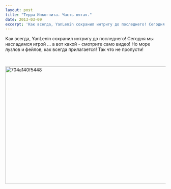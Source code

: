 ```yaml
---
layout: post
title: "Терра Инкогнита. Часть пятая."
date: 2013-03-09
excerpt: 'Как всегда, YanLenin сохранил интригу до последнего! Сегодня мы насладимся игрой ... а вот какой - смотрите само видео! Но море лузлов и фейлов, как всегда прилагается! Так что не пропусти!'
---
```


Как всегда, YanLenin сохранил интригу до последнего! Сегодня мы насладимся игрой ... а вот какой - смотрите само видео! Но море лузлов и фейлов, как всегда прилагается! Так что не пропусти!

&nbsp;

<a href="http://gamersoul.ru/wp-content/uploads/2013/01/704a140f5448.png"><img class="wp-image-1034 aligncenter" alt="704a140f5448" src="http://gamersoul.ru/wp-content/uploads/2013/01/704a140f5448.png" width="654" height="369" /></a>